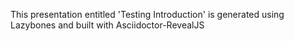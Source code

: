 This presentation entitled 'Testing Introduction' is generated using Lazybones and built with Asciidoctor-RevealJS
